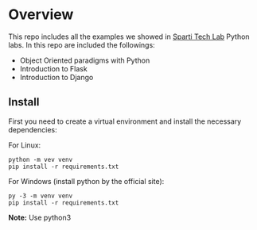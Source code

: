 # Overview

This repo includes all the examples we showed in [Sparti Tech Lab](https://www.nikiforos.edu.gr/spartitechlab/workshops-spartitechlab) 
Python labs. In this repo are included the followings:

- Object Oriented paradigms with Python
- Introduction to Flask
- Introduction to Django

## Install

First you need to create a virtual environment and install the necessary dependencies:

For Linux:
```
python -m vev venv 
pip install -r requirements.txt
```

For Windows (install python by the official site):
```
py -3 -m venv venv
pip install -r requirements.txt
```

**Note:** Use python3